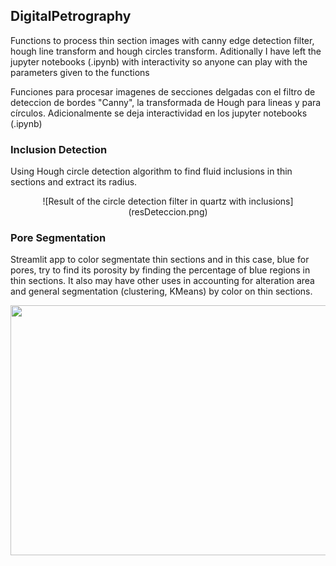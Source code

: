 ## DigitalPetrography

Functions to process thin section images with canny edge detection filter, hough line transform and hough circles transform. Aditionally I have left the jupyter notebooks (.ipynb) with interactivity so anyone can play with the parameters given to the functions

Funciones para procesar imagenes de secciones delgadas con el filtro de deteccion de bordes "Canny", la transformada de Hough para lineas y para círculos. Adicionalmente se deja interactividad en los jupyter notebooks (.ipynb)

### Inclusion Detection

Using Hough circle detection algorithm to find fluid inclusions in thin sections and extract its radius.

<p align="center">
![Result of the circle detection filter in quartz with inclusions](resDeteccion.png)
</p>

### Pore Segmentation

Streamlit app to color segmentate thin sections and in this case, blue for pores, try to find its porosity by finding the percentage of blue regions in thin sections. It also may have other uses in accounting for alteration area and general segmentation (clustering, KMeans) by color on thin sections.

<p align="center">
<img src="/PoreSegmentation/demo_pore.gif" width="800" height="400"/>
</p>
